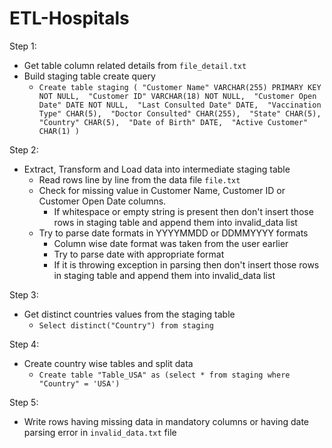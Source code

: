 # ETL-Hospitals

Step 1: 
  - Get table column related details from `file_detail.txt`
  - Build staging table create query
    - `Create table staging ( "Customer Name" VARCHAR(255) PRIMARY KEY  NOT NULL, 
      "Customer ID" VARCHAR(18) NOT NULL, 
      "Customer Open Date" DATE NOT NULL, 
      "Last Consulted Date" DATE, 
      "Vaccination Type" CHAR(5), 
      "Doctor Consulted" CHAR(255), 
      "State" CHAR(5), "Country" CHAR(5), 
      "Date of Birth" DATE, 
      "Active Customer" CHAR(1) )`
      
Step 2:
  - Extract, Transform and Load data into intermediate staging table
    - Read rows line by line from the data file `file.txt`
    - Check for missing value in Customer Name, Customer ID or Customer Open Date columns.
      - If whitespace or empty string is present then don't insert those rows in staging table and append them into invalid_data list
    - Try to parse date formats in YYYYMMDD or DDMMYYYY formats
      - Column wise date format was taken from the user earlier
      - Try to parse date with appropriate format
      - If it is throwing exception in parsing then don't insert those rows in staging table and append them into invalid_data list
    
Step 3:
  - Get distinct countries values from the staging table
    - `Select distinct("Country") from staging`

Step 4:
  - Create country wise tables and split data
    - `Create table "Table_USA" as (select * from staging where "Country" = 'USA')`

Step 5: 
  - Write rows having missing data in mandatory columns or having date parsing error in `invalid_data.txt` file
